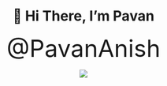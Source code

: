 
</head>
<h1 align="center">👋 Hi There, I’m Pavan</h1>
 <p align="center">
        <font size="7">@PavanAnish</font>

<p align="center">
  <a href="https://skillicons.dev">
    <img src="https://skillicons.dev/icons?i=python,figma,java,c,,mysql" />
  </a> 
</p>
<!---
PavanAnish/PavanAnish is a ✨ special ✨ repository because its `README.md` (this file) appears on your GitHub profile.
You can click the Preview link to take a look at your changes.
--->  
